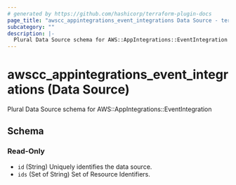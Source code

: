 ```yaml
---
# generated by https://github.com/hashicorp/terraform-plugin-docs
page_title: "awscc_appintegrations_event_integrations Data Source - terraform-provider-awscc"
subcategory: ""
description: |-
  Plural Data Source schema for AWS::AppIntegrations::EventIntegration
---
```


# awscc_appintegrations_event_integrations (Data Source)

Plural Data Source schema for AWS::AppIntegrations::EventIntegration



<!-- schema generated by tfplugindocs -->
## Schema

### Read-Only

- `id` (String) Uniquely identifies the data source.
- `ids` (Set of String) Set of Resource Identifiers.


